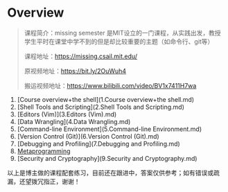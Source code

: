 # Overview

> 课程简介：missing semester 是MIT设立的一门课程，从实践出发，教授学生平时在课堂中学不到的但是却比较重要的主题（如命令行、git等）
>
> 课程地址：https://missing.csail.mit.edu/
>
> 原视频地址：https://bit.ly/2OuWuh4
>
> 搬运视频地址：https://www.bilibili.com/video/BV1x7411H7wa

  

1. [Course overview+the shell](1.Course overview+the shell.md)
2. [Shell Tools and Scripting](2.Shell Tools and Scripting.md)
3. [Editors (Vim)](3.Editors (Vim).md)
4. [Data Wrangling](4.Data Wrangling.md)
5. [Command-line Environment](5.Command-line Environment.md)
6. [Version Control (Git)](6.Version Control (Git).md)
7. [Debugging and Profiling](7.Debugging and Profiling.md)
8. [Metaprogramming](8.Metaprogramming.md)
9. [Security and Cryptography](9.Security and Cryptography.md)




以上是博主做的课程配套练习，目前还在跟进中，答案仅供参考；如有错误或疏漏，还望拨冗指正，谢谢！


